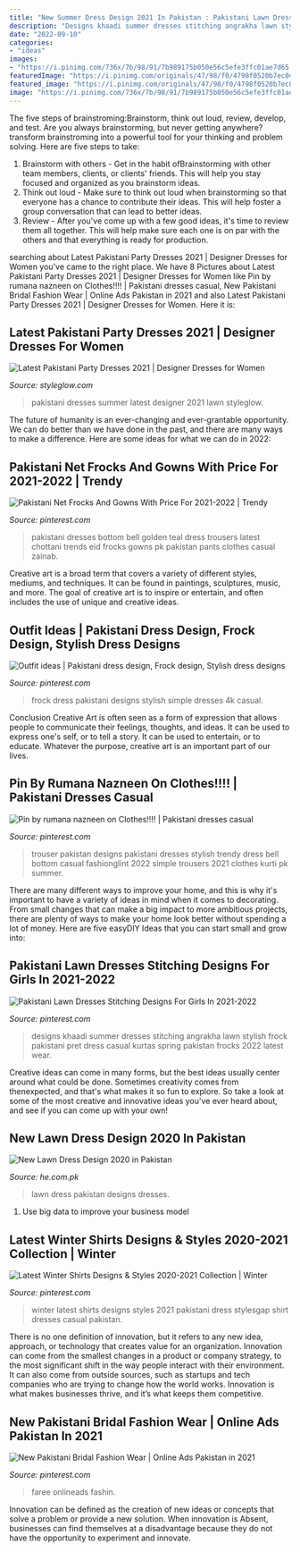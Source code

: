 ```yaml
---
title: "New Summer Dress Design 2021 In Pakistan : Pakistani Lawn Dresses Stitching Designs For Girls In 2021-2022"
description: "Designs khaadi summer dresses stitching angrakha lawn stylish frock pakistani pret dress casual kurtas spring pakistan frocks 2022 latest wear"
date: "2022-09-10"
categories:
- "ideas"
images:
- "https://i.pinimg.com/736x/7b/98/91/7b989175b050e56c5efe3ffc01ae7d65.jpg"
featuredImage: "https://i.pinimg.com/originals/47/98/f0/4798f0520b7ec04f018bd7097b82a273.jpg"
featured_image: "https://i.pinimg.com/originals/47/98/f0/4798f0520b7ec04f018bd7097b82a273.jpg"
image: "https://i.pinimg.com/736x/7b/98/91/7b989175b050e56c5efe3ffc01ae7d65.jpg"
---
```



The five steps of brainstroming:Brainstorm, think out loud, review, develop, and test.
Are you always brainstorming, but never getting anywhere? transform brainstroming into a powerful tool for your thinking and problem solving. Here are five steps to take: 
1. Brainstorm with others - Get in the habit ofBrainstorming with other team members, clients, or clients' friends. This will help you stay focused and organized as you brainstorm ideas. 
2. Think out loud - Make sure to think out loud when brainstorming so that everyone has a chance to contribute their ideas. This will help foster a group conversation that can lead to better ideas. 
3. Review - After you've come up with a few good ideas, it's time to review them all together. This will help make sure each one is on par with the others and that everything is ready for production. 

	

		
searching about Latest Pakistani Party Dresses 2021 | Designer Dresses for Women you've came to the right place. We have 8 Pictures about Latest Pakistani Party Dresses 2021 | Designer Dresses for Women like Pin by rumana nazneen on Clothes!!!! | Pakistani dresses casual, New Pakistani Bridal Fashion Wear | Online Ads Pakistan in 2021 and also Latest Pakistani Party Dresses 2021 | Designer Dresses for Women. Here it is:
		
    
## Latest Pakistani Party Dresses 2021 | Designer Dresses For Women

<img loading=lazy src="https://www.styleglow.com/wp-content/uploads/2015/12/Latest-Pakistani-Party-Dresses-2016-9.jpg" onerror="this.onerror=null;this.src='https://tse3.mm.bing.net/th?id=OIP.-0GEEtJe1byJN7b_PZ1NdAHaLH&amp;pid=15.1';" alt="Latest Pakistani Party Dresses 2021 | Designer Dresses for Women">

_Source: styleglow.com_

>pakistani dresses summer latest designer 2021 lawn styleglow. 

	

The future of humanity is an ever-changing and ever-grantable opportunity. We can do better than we have done in the past, and there are many ways to make a difference. Here are some ideas for what we can do in 2022: 

    
## Pakistani Net Frocks And Gowns With Price For 2021-2022 | Trendy

<img loading=lazy src="https://i.pinimg.com/736x/d9/db/42/d9db42a9d7a7a89804a652a85aae526c--pakistani-outfits-golden-girls.jpg" onerror="this.onerror=null;this.src='https://tse1.mm.bing.net/th?id=OIP.tcdAFgD546qrwES0NINUrgHaKA&amp;pid=15.1';" alt="Pakistani Net Frocks And Gowns With Price For 2021-2022 | Trendy">

_Source: pinterest.com_

>pakistani dresses bottom bell golden teal dress trousers latest chottani trends eid frocks gowns pk pakistan pants clothes casual zainab. 

	

Creative art is a broad term that covers a variety of different styles, mediums, and techniques. It can be found in paintings, sculptures, music, and more. The goal of creative art is to inspire or entertain, and often includes the use of unique and creative ideas.

    
## Outfit Ideas | Pakistani Dress Design, Frock Design, Stylish Dress Designs

<img loading=lazy src="https://i.pinimg.com/736x/ec/99/93/ec999339b9c8c3bd26b416e2478789c0.jpg" onerror="this.onerror=null;this.src='https://tse4.mm.bing.net/th?id=OIP.u-3pW19rz4lLhYUmuE-2lgAAAA&amp;pid=15.1';" alt="Outfit ideas | Pakistani dress design, Frock design, Stylish dress designs">

_Source: pinterest.com_

>frock dress pakistani designs stylish simple dresses 4k casual. 

	

Conclusion
Creative Art is often seen as a form of expression that allows people to communicate their feelings, thoughts, and ideas. It can be used to express one's self, or to tell a story. It can be used to entertain, or to educate. Whatever the purpose, creative art is an important part of our lives.

    
## Pin By Rumana Nazneen On Clothes!!!! | Pakistani Dresses Casual

<img loading=lazy src="https://i.pinimg.com/originals/47/98/f0/4798f0520b7ec04f018bd7097b82a273.jpg" onerror="this.onerror=null;this.src='https://tse4.mm.bing.net/th?id=OIP.3K0d4TAnDsOIq0UxzpvPVAHaQC&amp;pid=15.1';" alt="Pin by rumana nazneen on Clothes!!!! | Pakistani dresses casual">

_Source: pinterest.com_

>trouser pakistan designs pakistani dresses stylish trendy dress bell bottom casual fashionglint 2022 simple trousers 2021 clothes kurti pk summer. 

	

There are many different ways to improve your home, and this is why it's important to have a variety of ideas in mind when it comes to decorating. From small changes that can make a big impact to more ambitious projects, there are plenty of ways to make your home look better without spending a lot of money. Here are five easyDIY Ideas that you can start small and grow into: 

    
## Pakistani Lawn Dresses Stitching Designs For Girls In 2021-2022

<img loading=lazy src="https://i.pinimg.com/originals/60/83/a2/6083a27146367ac9ad9f2c2f83c833d4.jpg" onerror="this.onerror=null;this.src='https://tse1.mm.bing.net/th?id=OIP.7ugUKeB_8bc33FbN6OstwQHaLH&amp;pid=15.1';" alt="Pakistani Lawn Dresses Stitching Designs For Girls In 2021-2022">

_Source: pinterest.com_

>designs khaadi summer dresses stitching angrakha lawn stylish frock pakistani pret dress casual kurtas spring pakistan frocks 2022 latest wear. 

	

Creative ideas can come in many forms, but the best ideas usually center around what could be done. Sometimes creativity comes from thenexpected, and that's what makes it so fun to explore. So take a look at some of the most creative and innovative ideas you've ever heard about, and see if you can come up with your own!

    
## New Lawn Dress Design 2020 In Pakistan

<img loading=lazy src="https://he.com.pk/wp-content/uploads/2015/02/latest-lawn-collection-2015.jpg" onerror="this.onerror=null;this.src='https://tse1.mm.bing.net/th?id=OIP.vy36fslNkVZJP-obRc0scwHaLd&amp;pid=15.1';" alt="New Lawn Dress Design 2020 in Pakistan">

_Source: he.com.pk_

>lawn dress pakistan designs dresses. 

	

1. Use big data to improve your business model

    
## Latest Winter Shirts Designs &amp; Styles 2020-2021 Collection | Winter

<img loading=lazy src="https://i.pinimg.com/736x/30/cf/92/30cf926b151c0f111b9c37c99e3b3cec.jpg" onerror="this.onerror=null;this.src='https://tse1.mm.bing.net/th?id=OIP.IwnH8PqxzRfpla8VZRTqJQHaLH&amp;pid=15.1';" alt="Latest Winter Shirts Designs &amp; Styles 2020-2021 Collection | Winter">

_Source: pinterest.com_

>winter latest shirts designs styles 2021 pakistani dress stylesgap shirt dresses casual pakistan. 

	

There is no one definition of innovation, but it refers to any new idea, approach, or technology that creates value for an organization. Innovation can come from the smallest changes in a product or company strategy, to the most significant shift in the way people interact with their environment. It can also come from outside sources, such as startups and tech companies who are trying to change how the world works. Innovation is what makes businesses thrive, and it’s what keeps them competitive.

    
## New Pakistani Bridal Fashion Wear | Online Ads Pakistan In 2021

<img loading=lazy src="https://i.pinimg.com/736x/7b/98/91/7b989175b050e56c5efe3ffc01ae7d65.jpg" onerror="this.onerror=null;this.src='https://tse3.mm.bing.net/th?id=OIP.81ykul6Y1a09OWWX40-azwHaNi&amp;pid=15.1';" alt="New Pakistani Bridal Fashion Wear | Online Ads Pakistan in 2021">

_Source: pinterest.com_

>faree onlineads fashin. 

	

Innovation can be defined as the creation of new ideas or concepts that solve a problem or provide a new solution. When innovation is Absent, businesses can find themselves at a disadvantage because they do not have the opportunity to experiment and innovate.

